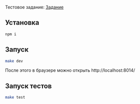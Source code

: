 Тестовое задание:
[Задание](https://github.com/GPB-COS/test-work-react/tree/master/test%202)

## Установка

```sh
npm i
```

## Запуск

```sh
make dev
```
После этого в браузере можно открыть http://localhost:8014/

## Запуск тестов

```sh
make test
```
